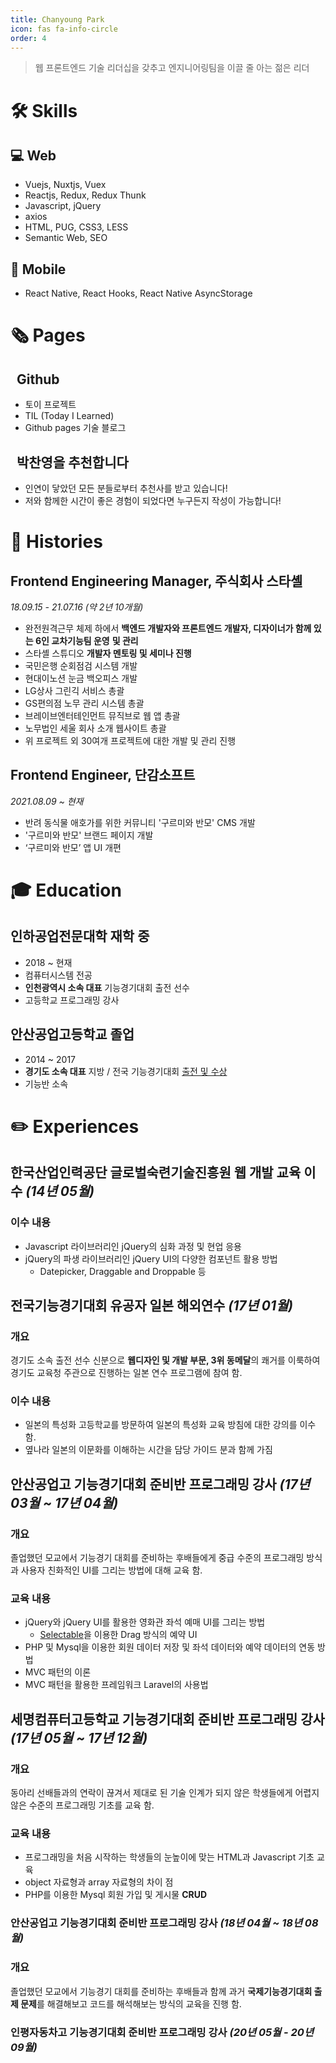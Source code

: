 ```yaml
---
title: Chanyoung Park
icon: fas fa-info-circle
order: 4
---
```

<style>
    .social {
        color: inherit;
        text-decoration: none;
    }
</style>
> 웹 프론트엔드 기술 리더십을 갖추고 엔지니어링팀을 이끌 줄 아는 젊은 리더

# 🛠 Skills
## 💻 Web
- Vuejs, Nuxtjs, Vuex
- Reactjs, Redux, Redux Thunk
- Javascript, jQuery
- axios
- HTML, PUG, CSS3, LESS
- Semantic Web, SEO

## 📱 Mobile
- React Native, React Hooks, React Native AsyncStorage

# 🗞 Pages
## <i class="fab fa-github"></i>&nbsp;&nbsp;Github
- 토이 프로젝트
- TIL (Today I Learned)
- Github pages 기술 블로그

## <i class="fas fa-award"></i>&nbsp;&nbsp;박찬영을 추천합니다
- 인연이 닿았던 모든 분들로부터 추천사를 받고 있습니다!
- 저와 함께한 시간이 좋은 경험이 되었다면 누구든지 작성이 가능합니다!

# 📖 Histories
## Frontend Engineering Manager, 주식회사 스타셸
*18.09.15 - 21.07.16 (약 2년 10개월)*

- 완전원격근무 체제 하에서 **백엔드 개발자와 프론트엔드 개발자, 디자이너가 함께 있는 6인 교차기능팀 운영** **및 관리**
- 스타셸 스튜디오 **개발자 멘토링 및 세미나 진행**
- 국민은행 순회점검 시스템 개발
- 현대이노션 눈금 백오피스 개발
- LG상사 그린긱 서비스 총괄
- GS편의점 노무 관리 시스템 총괄
- 브레이브엔터테인먼트 뮤직브로 웹 앱 총괄
- 노무법인 세울 회사 소개 웹사이트 총괄
- 위 프로젝트 외 30여개 프로젝트에 대한 개발 및 관리 진행

## Frontend Engineer, 단감소프트
*2021.08.09 ~ 현재*

- 반려 동식물 애호가를 위한 커뮤니티 '구르미와 반모' CMS 개발
- '구르미와 반모' 브랜드 페이지 개발
- ‘구르미와 반모’ 앱 UI 개편

# 🎓 Education
## 인하공업전문대학 재학 중
- 2018 ~ 현재
- 컴퓨터시스템 전공
- **인천광역시 소속 대표** 기능경기대회 출전 선수
- 고등학교 프로그래밍 강사

## 안산공업고등학교 졸업
- 2014 ~ 2017
- **경기도 소속 대표** 지방 / 전국 기능경기대회 [출전 및 수상][수상]
- 기능반 소속

# ✏️ Experiences
## 한국산업인력공단 글로벌숙련기술진흥원 웹 개발 교육 이수 *(14년 05월)*
### 이수 내용
- Javascript 라이브러리인 jQuery의 심화 과정 및 현업 응용
- jQuery의 파생 라이브러리인 jQuery UI의 다양한 컴포넌트 활용 방법
    - Datepicker, Draggable and Droppable 등

## 전국기능경기대회 유공자 일본 해외연수 *(17년 01월)*
### 개요
경기도 소속 출전 선수 신분으로 **웹디자인 및 개발 부문, 3위 동메달**의 쾌거를 이룩하여 경기도 교육청 주관으로 진행하는 일본 연수 프로그램에 참여 함.  
### 이수 내용
- 일본의 특성화 고등학교를 방문하여 일본의 특성화 교육 방침에 대한 강의를 이수함.
- 옆나라 일본의 이문화를 이해하는 시간을 담당 가이드 분과 함께 가짐

## 안산공업고 기능경기대회 준비반 프로그래밍 강사 *(17년 03월 ~ 17년 04월)*
### 개요
졸업했던 모교에서 기능경기 대회를 준비하는 후배들에게 중급 수준의 프로그래밍 방식과 사용자 친화적인 UI를 그리는 방법에 대해 교육 함.  
### 교육 내용
- jQuery와 jQuery UI를 활용한 영화관 좌석 예매 UI를 그리는 방법
    - [Selectable](https://jqueryui.com/selectable/)을 이용한 Drag 방식의 예약 UI
- PHP 및 Mysql을 이용한 회원 데이터 저장 및 좌석 데이터와 예약 데이터의 연동 방법
- MVC 패턴의 이론
- MVC 패턴을 활용한 프레임워크 Laravel의 사용법

## 세명컴퓨터고등학교 기능경기대회 준비반 프로그래밍 강사 *(17년 05월 ~ 17년 12월)*
### 개요
동아리 선배들과의 연락이 끊겨서 제대로 된 기술 인계가 되지 않은 학생들에게 어렵지 않은 수준의 프로그래밍 기초를 교육 함.
### 교육 내용
- 프로그래밍을 처음 시작하는 학생들의 눈높이에 맞는 HTML과 Javascript 기초 교육
- object 자료형과 array 자료형의 차이 점
- PHP를 이용한 Mysql 회원 가입 및 게시물 **CRUD**

### 안산공업고 기능경기대회 준비반 프로그래밍 강사 *(18년 04월 ~ 18년 08월)*
### 개요
졸업했던 모교에서 기능경기 대회를 준비하는 후배들과 함께 과거 **국제기능경기대회 출제 문제**를 해결해보고 코드를 해석해보는 방식의 교육을 진행 함.

### 인평자동차고 기능경기대회 준비반 프로그래밍 강사 *(20년 05월 - 20년 09월)*

[수상]: http://m.ansansm.co.kr/news/articleView.html?idxno=31675